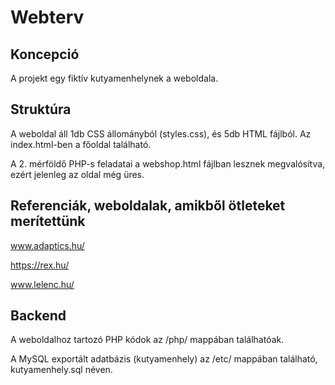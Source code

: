 # Webterv
## Koncepció
A projekt egy fiktív kutyamenhelynek a weboldala.

## Struktúra
A weboldal áll 1db CSS állományból (styles.css), és 5db HTML fájlból. Az index.html-ben a főoldal található.

A 2. mérföldő PHP-s feladatai a webshop.html fájlban lesznek megvalósítva, ezért jelenleg az oldal még üres.

## Referenciák, weboldalak, amikből ötleteket merítettünk
www.adaptics.hu/

https://rex.hu/

www.lelenc.hu/

## Backend
A weboldalhoz tartozó PHP kódok az /php/ mappában találhatóak.

A MySQL exportált adatbázis (kutyamenhely) az /etc/ mappában található, kutyamenhely.sql néven.
